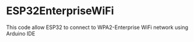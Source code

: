 # ESP32EnterpriseWiFi
This code allow ESP32 to connect to WPA2-Enterprise WiFi network using Arduino IDE
